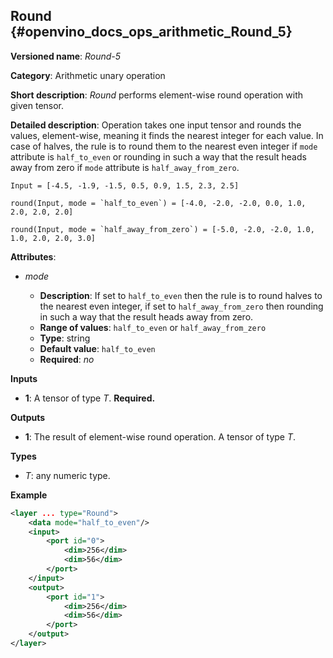 ## Round <a name="Round"></a> {#openvino_docs_ops_arithmetic_Round_5}

**Versioned name**: *Round-5*

**Category**: Arithmetic unary operation 

**Short description**: *Round* performs element-wise round operation with given tensor.

**Detailed description**: Operation takes one input tensor and rounds the values, element-wise, meaning it finds the nearest integer for each value. In case of halves, the rule is to round them to the nearest even integer if `mode` attribute is `half_to_even` or rounding in such a way that the result heads away from zero if `mode` attribute is `half_away_from_zero`.
    
    Input = [-4.5, -1.9, -1.5, 0.5, 0.9, 1.5, 2.3, 2.5]
    
    round(Input, mode = `half_to_even`) = [-4.0, -2.0, -2.0, 0.0, 1.0, 2.0, 2.0, 2.0]
    
    round(Input, mode = `half_away_from_zero`) = [-5.0, -2.0, -2.0, 1.0, 1.0, 2.0, 2.0, 3.0]

**Attributes**:

* *mode*

  * **Description**:  If set to `half_to_even` then the rule is to round halves to the nearest even integer, if set to `half_away_from_zero` then rounding in such a way that the result heads away from zero.
  * **Range of values**: `half_to_even` or `half_away_from_zero`
  * **Type**: string
  * **Default value**: `half_to_even`
  * **Required**: *no*

**Inputs**

* **1**: A tensor of type *T*. **Required.**

**Outputs**

* **1**: The result of element-wise round operation. A tensor of type *T*.

**Types**

* *T*: any numeric type.

**Example**

```xml
<layer ... type="Round">
    <data mode="half_to_even"/>
    <input>
        <port id="0">
            <dim>256</dim>
            <dim>56</dim>
        </port>
    </input>
    <output>
        <port id="1">
            <dim>256</dim>
            <dim>56</dim>
        </port>
    </output>
</layer>
```
